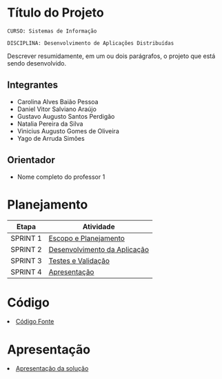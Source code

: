 # Título do Projeto

`CURSO: Sistemas de Informação`

`DISCIPLINA: Desenvolvimento de Aplicações Distribuídas`

Descrever resumidamente, em um ou dois parágrafos, o projeto que está sendo desenvolvido.

## Integrantes

* Carolina Alves Baião Pessoa
* Daniel Vitor Salviano Araújo
* Gustavo Augusto Santos Perdigão
* Natalia Pereira da Silva
* Vinicius Augusto Gomes de Oliveira
* Yago de Arruda Simões

## Orientador

* Nome completo do professor 1

# Planejamento

| Etapa         | Atividade |
|  :----:   | ----------- |
| SPRINT 1         |[Escopo e Planejamento](docs/especification.md) |
| SPRINT 2         |[Desenvolvimento da Aplicação](docs/development.md) |
| SPRINT 3         |[Testes e Validação](docs/tests.md) |
| SPRINT 4         |[Apresentação](presentation/README.md) |

# Código

<li><a href="src/README.md"> Código Fonte</a></li>

# Apresentação

<li><a href="presentation/README.md"> Apresentação da solução</a></li>
